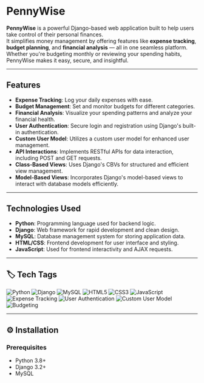 #  PennyWise

**PennyWise** is a powerful Django-based web application built to help users take control of their personal finances.  
It simplifies money management by offering features like **expense tracking**, **budget planning**, and **financial analysis** — all in one seamless platform.  
Whether you're budgeting monthly or reviewing your spending habits, PennyWise makes it easy, secure, and insightful.


---

##  Features

- **Expense Tracking**: Log your daily expenses with ease.
- **Budget Management**: Set and monitor budgets for different categories.
- **Financial Analysis**: Visualize your spending patterns and analyze your financial health.
- **User Authentication**: Secure login and registration using Django's built-in authentication.
- **Custom User Model**: Utilizes a custom user model for enhanced user management.
- **API Interactions**: Implements RESTful APIs for data interaction, including POST and GET requests.
- **Class-Based Views**: Uses Django's CBVs for structured and efficient view management.
- **Model-Based Views**: Incorporates Django's model-based views to interact with database models efficiently.

---

##  Technologies Used

- **Python**: Programming language used for backend logic.
- **Django**: Web framework for rapid development and clean design.
- **MySQL**: Database management system for storing application data.
- **HTML/CSS**: Frontend development for user interface and styling.
- **JavaScript**: Used for frontend interactivity and AJAX requests.

---

## 🏷️ Tech Tags

![Python](https://img.shields.io/badge/Python-3776AB?style=for-the-badge&logo=python&logoColor=white)
![Django](https://img.shields.io/badge/Django-092E20?style=for-the-badge&logo=django&logoColor=white)
![MySQL](https://img.shields.io/badge/MySQL-4479A1?style=for-the-badge&logo=mysql&logoColor=white)
![HTML5](https://img.shields.io/badge/HTML5-E34F26?style=for-the-badge&logo=html5&logoColor=white)
![CSS3](https://img.shields.io/badge/CSS3-1572B6?style=for-the-badge&logo=css3&logoColor=white)
![JavaScript](https://img.shields.io/badge/JavaScript-F7DF1E?style=for-the-badge&logo=javascript&logoColor=black)
![Expense Tracking](https://img.shields.io/badge/Expense--Tracking-blue?style=for-the-badge)
![User Authentication](https://img.shields.io/badge/User--Authentication-blue?style=for-the-badge)
![Custom User Model](https://img.shields.io/badge/Custom--User--Model-blue?style=for-the-badge)
![Budgeting](https://img.shields.io/badge/Budgeting-blue?style=for-the-badge)

---

## ⚙️ Installation

### Prerequisites

- Python 3.8+
- Django 3.2+
- MySQL





